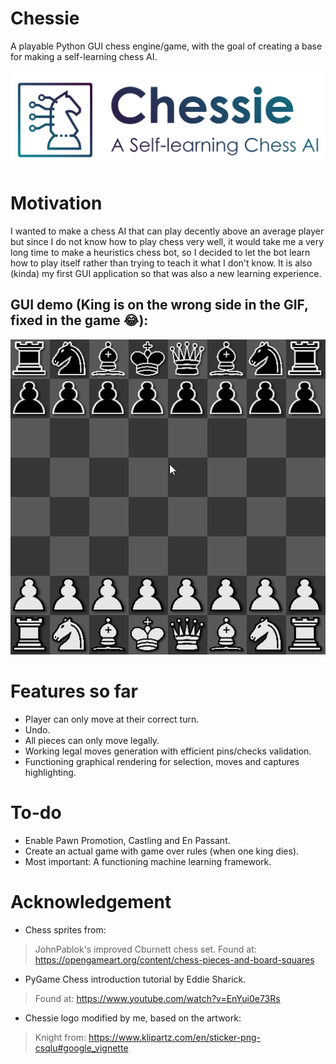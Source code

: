 # Chessie
A playable Python GUI chess engine/game, with the goal of creating a base for making a self-learning chess AI.

![Banner](sprites/icons/chessie_banner.jpg?raw=true "Chessie.")

# Motivation
I wanted to make a chess AI that can play decently above an average player but since I do not know how to play chess very well, it would take me a very long time to make a heuristics chess bot, so I decided to let the bot learn how to play itself rather than trying to teach it what I don't know.
It is also (kinda) my first GUI application so that was also a new learning experience.

## GUI demo (King is on the wrong side in the GIF, fixed in the game 😂):
![](misc/demo_1.gif)

# Features so far
* Player can only move at their correct turn.
* Undo.
* All pieces can only move legally.
* Working legal moves generation with efficient pins/checks validation.
* Functioning graphical rendering for selection, moves and captures highlighting.

# To-do
* Enable Pawn Promotion, Castling and En Passant.
* Create an actual game with game over rules (when one king dies).
* Most important: A functioning machine learning framework.

# Acknowledgement
* Chess sprites from: 
> JohnPablok's improved Cburnett chess set.
> Found at: https://opengameart.org/content/chess-pieces-and-board-squares

* PyGame Chess introduction tutorial by Eddie Sharick.
> Found at: https://www.youtube.com/watch?v=EnYui0e73Rs

* Chessie logo modified by me, based on the artwork:
> Knight from: https://www.klipartz.com/en/sticker-png-csqlu#google_vignette

